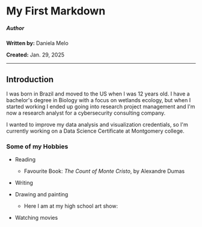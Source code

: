 # My First Markdown 
##### Author
**Written by:** Daniela Melo

**Created:** Jan. 29, 2025

---

## Introduction
I was born in Brazil and moved to the US when I was 12 years old. I have a bachelor's degree in Biology with a focus on wetlands ecology, but when I started working I ended up going into research project management and I'm now a research analyst for a cybersecurity consulting company. 

I wanted to improve my data analysis and visualization credentials, so I'm currently working on a Data Science Certificate at Montgomery college. 

### Some of my Hobbies 
- Reading
  - Favourite Book: *The Count of Monte Cristo*, by Alexandre Dumas
- Writing
- Drawing and painting
  - Here I am at my high school art show:
    
- Watching movies



